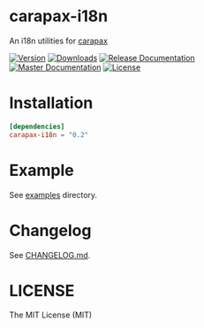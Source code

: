 # carapax-i18n

An i18n utilities for [carapax](https://github.com/tg-rs/tg-rs/tree/master/carapax)

[![Version](https://img.shields.io/crates/v/carapax-i18n.svg?style=flat-square)](https://crates.io/crates/carapax-i18n)
[![Downloads](https://img.shields.io/crates/d/carapax-i18n.svg?style=flat-square)](https://crates.io/crates/carapax-i18n)
[![Release Documentation](https://img.shields.io/badge/docs-release-brightgreen.svg?style=flat-square)](https://docs.rs/carapax-i18n)
[![Master Documentation](https://img.shields.io/badge/docs-master-brightgreen.svg?style=flat-square)](https://tg-rs.github.io/tg-rs/carapax_i18n)
[![License](https://img.shields.io/crates/l/carapax-i18n.svg?style=flat-square)](https://github.com/tg-rs/tg-rs/tree/master/carapax-i18n/LICENSE)

# Installation

```toml
[dependencies]
carapax-i18n = "0.2"
```

# Example

See [examples](https://github.com/tg-rs/tg-rs/tree/master/carapax-i18n/examples) directory.

# Changelog

See [CHANGELOG.md](https://github.com/tg-rs/tg-rs/tree/master/carapax-i18n/CHANGELOG.md).

# LICENSE

The MIT License (MIT)
